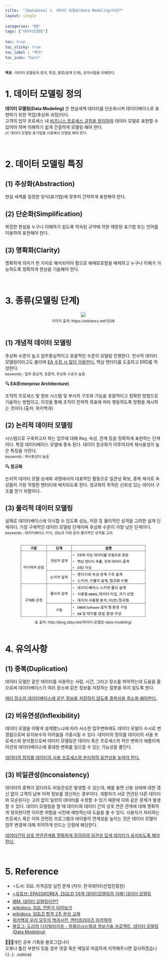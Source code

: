 ```yaml
---
title:  "[Database] 1. 데이터 모델링(Data Modeling)이란?"
layout: single

categories: "DB"
tags: ["데이터모델링"]

toc: true
toc_sticky: true
toc_label : "목차"
toc_icon: "bars"
---
```


<small>**목표** : 데이터 모델링의 정의, 특징, 종류(설계 단계), 유의사항을 이해한다.</small>


# 1. 데이터 모델링 정의
**데이터 모델링(Data Modeling)** 은 현실세계 데이터를 단순화시켜 데이터베이스로 표현하기 위한 작업(추상화 과정)이다.<br>
고객의 업무 프로세스 내 <u>비즈니스 프로세스 규칙을 정의하여</u> 데이터 모델로 표현할 수 있어야 하며 이해하기 쉽게 간결하게 모델링 해야 한다.<br>
<small>cf. 데이터 모델링 표기법을 사용해서 모델링 해야 한다.</small>

<br>

# 2. 데이터 모델링 특징
## (1) 추상화(Abstraction)
현실 세계를 일정한 양식(표기법)에 맞추어 간략하게 표현해야 한다.

## (2) 단순화(Simplification)
복잡한 현실을 누구나 이해하기 쉽도록 약속된 규약에 의한 제한된 표기법 또는 언어를 이용하여 표현해야 한다.

## (3) 명확화(Clarity)
명확하게 의미가 한 가지로 해석되어야 함으로 애매모호함을 배제하고 누구나 이해가 가능하도록 정확하게 현상을 기술해야 한다.

<br>

# 3. 종류(모델링 단계)

<div style="text-align : center;">
<img src="https://wikidocs.net/images/page/1208/db_model.png" width="85%">
</div>
<center><small>이미지 출처: https://wikidocs.net/1208</small></center>

<br>

## (1) 개념적 데이터 모델링
추상화 수준이 높고 업무중심적이고 포괄적인 수준의 모델링 진행한다. 전사적 데이터 모델링이라고도 불리며 <u>EA 수립 시 많이 이용한다.</u> 핵심 엔터티를 도출하고 ERD를 작성한다.<br>
<small>keywords : 업무 중심적, 포괄적, 추상화 수준이 높음</small>

<div class="notice">
  <strong>🔍 EA(Enterprise Architecture)</strong>
  <p>조직의 프로세스 및 정보 시스템 및 부서의 구조와 기능을 포괄적이고 정확한 방법으로 기술하는 방법이고, 이것을 통해 조직이 전략적 목표에 따라 행동하도록 방향을 제시하는 것이다.(출처: 위키백과)</p>
</div>

## (2) 논리적 데이터 모델링
시스템으로 구축하고자 하는 업무에 대해 Key, 속성, 관계 등을 정확하게 표현하는 단계이다. 특정 데이터베이스 모델에 종속 된다. 데이터 정규화가 이루어지며 재사용성이 높은 특징을 가진다.<br>
<small>keywords : 재사용성이 높음</small>

<div class="notice">
  <strong>🔍 정규화</strong>
  <p>논리적 데이터 모델 상세화 과정에서의 대표적인 활동으로 일관성 확보, 중복 제거로 속성들이 가장 적절한 엔터티에 배치되도록 한다. 정규화의 목적은 신뢰성 있는 데이터 구조를 얻기 위함이다.</p>
</div>

## (3) 물리적 데이터 모델링
실제로 데이터베이스에 이식할 수 있도록 성능, 저장 등 물리적인 성격을 고려한 설계 단계이다. 가장 구체적인 데이터 모델링 단계이며 추상화 수준이 가장 낮은 단계이다.<br>
<small>keywords : 데이터베이스 이식, 성능과 저장 등의 물리적인 성격을 고려</small>

<br>

<div style="text-align : center;">
<img src="/assets/images/database/database_1.png" width="80%">
</div>
<center><small>표 출처: http://blog.skby.net/데이터-모델링-data-modeling/</small></center>

<br>

# 4. 유의사항
## (1) 중복(Duplication)
데이터 모델은 같은 데이터를 사용하는 사람, 시간, 그리고 장소를 파악하는데 도움을 줌으로써 데이터베이스가 여러 장소에 같은 정보를 저장하는 잘못을 하지 않도록 한다.

<u>여러 장소의 데이터베이스에 같은 정보를 저장하지 않도록 중복성을 최소화 해야한다.</u>

## (2) 비유연성(Inflexibility)
데이터 모델을 어떻게 설계했느냐에 따라 사소한 업무변화에도 데이터 모델이 수시로 변경됨으로써 유지보수의 어려움을 가중시킬 수 있다. 데이터의 정의를 데이터의 사용 프로세스와 분리함으로써 데이터 모델링은 데이터 혹은 프로세스의 작은 변화가 애플리케이션과 데이터베이스에 중대한 변화를 일으킬 수 있는 가능성을 줄인다.

<u>데이터의 정의를 데이터의 사용 프로세스와 분리하여 유연성을 높여야 한다.</u>

## (3) 비일관성(Inconsistency)
데이터의 중복이 없더라도 비일관성은 발생할 수 있는데, 예를 들면 신용 상태에 대한 갱신 없이 고객의 납부 이력 정보를 갱신하는 경우이다. 개발자가 서로 연관된 다른 데이터와 모순된다는 고려 없이 일련의 데이터를 수정할 수 있기 때문에 이와 같은 문제가 발생할 수 있다. 데이터 모델링을 할 때 데이터와 데이터 간의 상호 연관 관계에 대해 명확하게 정의한다면 이러한 위험을 사전에 예방하는데 도움을 줄 수 있다. 사용자가 처리하는 프로세스 혹은 이와 관련된 프로그램과 테이블의 연계성을 높이는 것은 데이터 모델이 업무 변경에 대해 취약하게 만드는 단점에 해당한다.

<u>데이터간의 상호 연관관계를 명확하게 정의하여 일관성 있게 데이터가 유지되도록 해야 한다.</u>

<br>

# 5. Reference
- ⭐️도서: SQL 자격검정 실전 문제 (저자: 한국데이터산업진흥원)
- [⭐️유튜브: EPASSKOREA, [SQLD 1과목 데이터모델링의 이해] 데이터 모델링](https://www.youtube.com/watch?v=g7HyMVvjo8U)
- [IBM, 데이터 모델링이란?](https://www.ibm.com/kr-ko/topics/data-modeling)
- [wikidocs, SQL 전문가 되어보기](https://wikidocs.net/1208)
- [wikidocs, SQLD 합격 2주 완성 교재](https://wikidocs.net/170598)
- [위키백과 우리 모두의 백과사전, 엔터프라이즈 아키텍처](https://ko.wikipedia.org/wiki/%EC%97%94%ED%84%B0%ED%94%84%EB%9D%BC%EC%9D%B4%EC%A6%88_%EC%95%84%ED%82%A4%ED%85%8D%EC%B2%98)
- [블로그: 도리의 디지털라이프 - 컴퓨터시스템과 정보기술 프로젝트, 데이터 모델링 (Data Modeling)](http://blog.skby.net/%EB%8D%B0%EC%9D%B4%ED%84%B0-%EB%AA%A8%EB%8D%B8%EB%A7%81-data-modeling/)

👩🏻‍💻개인 공부 기록용 블로그입니다
<br>오류나 틀린 부분이 있을 경우 댓글 혹은 메일로 따끔하게 지적해주시면 감사하겠습니다.
{: .notice}
